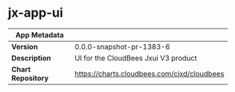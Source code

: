 # jx-app-ui

|App Metadata||
|---|---|
| **Version** | 0.0.0-snapshot-pr-1383-6 |
| **Description** | UI for the CloudBees Jxui V3 product |
| **Chart Repository** | https://charts.cloudbees.com/cjxd/cloudbees |
